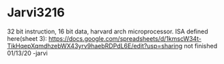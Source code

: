 # Jarvi3216
32 bit instruction, 16 bit data, harvard arch microprocessor.
ISA defined here(sheet 3): https://docs.google.com/spreadsheets/d/1kmscW34t-TikHqepXqmdhzebWX43yrv9haebRDPdL6E/edit?usp=sharing
not finished 01/13/20
-jarvi
